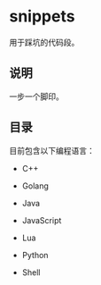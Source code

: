 # snippets

用于踩坑的代码段。

## 说明

一步一个脚印。

## 目录

目前包含以下编程语言：

+ C++

+ Golang

+ Java

+ JavaScript

+ Lua

+ Python

+ Shell
